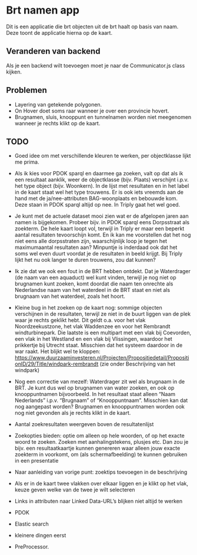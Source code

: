 # Brt namen app  
Dit is een applicatie die brt objecten uit de brt haalt op basis van naam. Deze toont de applicatie hierna op de kaart.

## Veranderen van backend
Als je een backend wilt toevoegen moet je naar de Communicator.js class kijken.

## Problemen
- Layering van getekende polygonen.
- On Hover doet soms raar wanneer je over een provincie hovert.
- Brugnamen, sluis, knooppunt en tunnelnamen worden niet meegenomen wanneer je rechts klikt op de kaart.


## TODO
-   Goed idee om met verschillende kleuren te werken, per objectklasse lijkt me prima. 

- Als ik kies voor PDOK sparql en daarmee ga zoeken, valt op dat als ik een resultaat aanklik, weer de objectklasse (bijv. Plaats) verschijnt i.p.v. het type object (bijv. Woonkern). In de lijst met resultaten en in het label in de kaart staat wel het type trouwens. Er is ook iets vreemds aan de hand met de ja/nee-attributen BAG-woonplaats en bebouwde kom. Deze staan in PDOK sparql altijd op nee. In Triply gaat het wel goed.

- Je kunt met de actuele dataset mooi zien wat er de afgelopen jaren aan namen is bijgekomen. Probeer bijv. in PDOK sparql eens Dorpsstraat als zoekterm. De hele kaart loopt vol, terwijl in Triply er maar een beperkt aantal resultaten tevoorschijn komt. En ik kan me voorstellen dat het nog niet eens alle dorpsstraten zijn, waarschijnlijk loop je tegen het maximumaantal resultaten aan? Minpuntje is inderdaad ook dat het soms wel even duurt voordat je de resultaten in beeld krijgt. Bij Triply lijkt het nu ook langer te duren trouwens, zou dat kunnen?

- Ik zie dat we ook een fout in de BRT hebben ontdekt. Dat je Waterdrager (de naam van een aquaduct) wel kunt vinden, terwijl je nog niet op brugnamen kunt zoeken, komt doordat die naam ten onrechte als Nederlandse naam van het waterdeel in de BRT staat en niet als brugnaam van het waterdeel, zoals het hoort.
 
- Kleine bug in het zoeken op de kaart nog: sommige objecten verschijnen in de resultaten, terwijl ze niet in de buurt liggen van de plek waar je rechts geklikt hebt. Dit geldt o.a. voor het vlak Noordzeekustzone, het vlak Waddenzee en voor het Rembrandt windturbinepark. Die laatste is een multipart met een vlak bij Coevorden, een vlak in het Westland en een vlak bij Vlissingen, waardoor het prikkertje bij Utrecht staat. Misschien dat het systeem daardoor in de war raakt. Het blijkt wel te kloppen: https://www.duurzaaminvesteren.nl/Projecten/Propositiedetail/PropositionID/29/Title/windpark-rembrandt (zie onder Beschrijving van het windpark) 

- Nog een correctie van mezelf: Waterdrager zit wel als brugnaam in de BRT. Je kunt dus wel op brugnamen van water zoeken, en ook op knooppuntnamen bijvoorbeeld. In het resultaat staat alleen “Naam Nederlands” i.p.v. “Brugnaam” of “Knooppuntnaam”. Misschien kan dat nog aangepast worden? Brugnamen en knooppuntnamen worden ook nog niet gevonden als je rechts klikt in de kaart.

- Aantal zoekresultaten weergeven boven de resultatenlijst

- Zoekopties bieden: optie om alleen op hele woorden, of op het exacte woord te zoeken. Zoeken met aanhalingstekens, plusjes etc. Dan zou je bijv. een resultaatkaartje kunnen genereren waar alleen jouw exacte zoekterm in voorkomt, om (als schermafbeelding) te kunnen gebruiken in een presentatie

- Naar aanleiding van vorige punt: zoektips toevoegen in de beschrijving

- Als er in de kaart twee vlakken over elkaar liggen en je klikt op het vlak, keuze geven welke van de twee je wilt selecteren

- Links in attributen naar Linked Data-URL’s blijken niet altijd te werken

- PDOK

- Elastic search

- kleinere dingen eerst

- PreProcessor.

